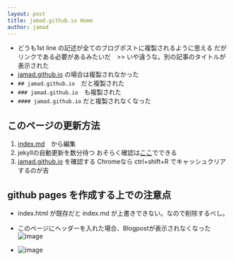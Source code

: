 ```yaml
---
layout: post
title: jamad.github.io Home
author: jamad
---
```


<link rel="stylesheet" type="text/css" href="/assets/css/theme.css">

* どうも1st line の記述が全てのブログポストに複製されるように思える  だがリンクである必要があるみたいだ　>> いや違うな。別の記事のタイトルが表示された
* [jamad.github.io](https://jamad.github.io/) の場合は複製されなかった
* `## jamad.github.io`　だと複製された
* `### jamad.github.io`　も複製された
* `#### jamad.github.io` だと複製されなくなった


## このページの更新方法 
1. [index.md](https://github.com/jamad/jamad.github.io/edit/master/index.md)　から編集
2. jekyllの自動更新を数分待つ おそらく確認は[ここ](https://github.com/jamad/jamad.github.io/actions)でできる
3. [jamad.github.io](https://jamad.github.io/) を確認する Chromeなら ctrl+shift+R でキャッシュクリアするのが吉


## github pages を作成する上での注意点
* index.html が既存だと index.md が上書きできない。なので削除するべし。


* このページにヘッダーを入れた場合、Blogpostが表示されなくなった
![image](https://github.com/jamad/jamad.github.io/assets/949913/c4d90cbb-de74-4eb8-932b-76633230b5dd)

* ![image](https://github.com/jamad/jamad.github.io/assets/949913/173199b6-f8c8-49e8-ac17-faaf83bc5204)
 


